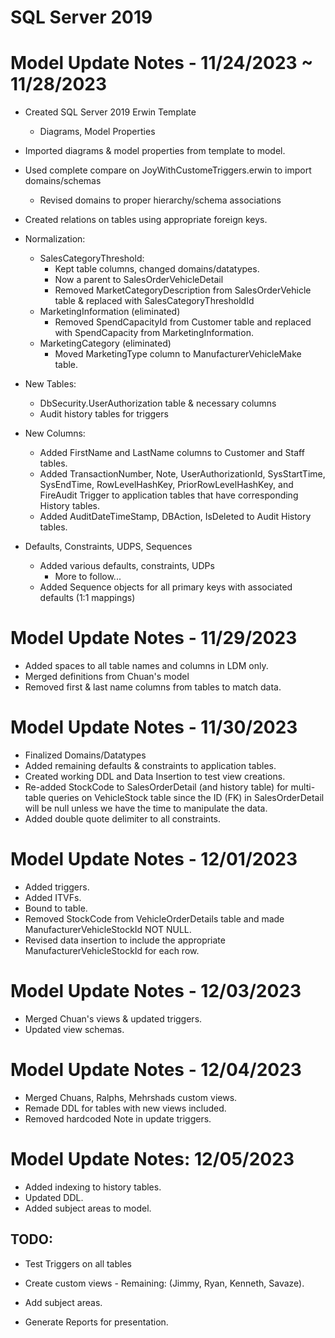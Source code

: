 # SQL Server 2019 
# Model Update Notes - 11/24/2023 ~ 11/28/2023
- Created SQL Server 2019 Erwin Template
  - Diagrams, Model Properties
  
- Imported diagrams & model properties from template to model.
- Used complete compare on JoyWithCustomeTriggers.erwin to import domains/schemas
  - Revised domains to proper hierarchy/schema associations
- Created relations on tables using appropriate foreign keys.

- Normalization:
  - SalesCategoryThreshold:
    - Kept table columns, changed domains/datatypes.
    - Now a parent to SalesOrderVehicleDetail
    - Removed MarketCategoryDescription from SalesOrderVehicle table & replaced with SalesCategoryThresholdId
  - MarketingInformation (eliminated)
    - Removed SpendCapacityId from Customer table and replaced with SpendCapacity from MarketingInformation.
  - MarketingCategory (eliminated)
    - Moved MarketingType column to ManufacturerVehicleMake table.

- New Tables:
  - DbSecurity.UserAuthorization table & necessary columns
  - Audit history tables for triggers

- New Columns:
  - Added FirstName and LastName columns to Customer and Staff tables.
  - Added TransactionNumber, Note, UserAuthorizationId, SysStartTime, SysEndTime, RowLevelHashKey, PriorRowLevelHashKey, and FireAudit Trigger to application tables that have corresponding History tables.
  - Added AuditDateTimeStamp, DBAction, IsDeleted to Audit History tables.

- Defaults, Constraints, UDPS, Sequences
  - Added various defaults, constraints, UDPs
    - More to follow...
  - Added Sequence objects for all primary keys with associated defaults (1:1 mappings)

# Model Update Notes - 11/29/2023
- Added spaces to all table names and columns in LDM only.
- Merged definitions from Chuan's model
- Removed first & last name columns from tables to match data.

# Model Update Notes - 11/30/2023
- Finalized Domains/Datatypes
- Added remaining defaults & constraints to application tables.
- Created working DDL and Data Insertion to test view creations.
- Re-added StockCode to SalesOrderDetail (and history table) for multi-table queries on VehicleStock table since the ID (FK) in SalesOrderDetail will be null unless we have the time to manipulate the data.
- Added double quote delimiter to all constraints.

# Model Update Notes - 12/01/2023
- Added triggers.
- Added ITVFs.
- Bound to table.
- Removed StockCode from VehicleOrderDetails table and made ManufacturerVehicleStockId NOT NULL.
- Revised data insertion to include the appropriate ManufacturerVehicleStockId for each row.


# Model Update Notes - 12/03/2023
- Merged Chuan's views & updated triggers.
- Updated view schemas.

# Model Update Notes - 12/04/2023
- Merged Chuans, Ralphs, Mehrshads custom views.
- Remade DDL for tables with new views included.
- Removed hardcoded Note in update triggers.

# Model Update Notes: 12/05/2023
- Added indexing to history tables.
- Updated DDL.
- Added subject areas to model.

## TODO:
- Test Triggers on all tables

- Create custom views - Remaining: (Jimmy, Ryan, Kenneth, Savaze).
- Add subject areas.
- Generate Reports for presentation.